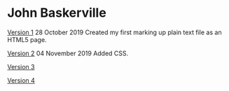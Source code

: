# John Baskerville


[Version 1](https://darachmcsherry.github.io/john-baskerville/baskerville.html)
28 October 2019
Created my first marking up plain text file as an HTML5 page.

[Version 2](https://darachmcsherry.github.io/john-baskerville/baskerville-two.html)
 04 November 2019
Added CSS.

[Version 3](https://darachmcsherry.github.io/john-baskerville/baskerville-three.html)

[Version 4](https://darachmcsherry.github.io/john-baskerville/baskerville-four.html)
